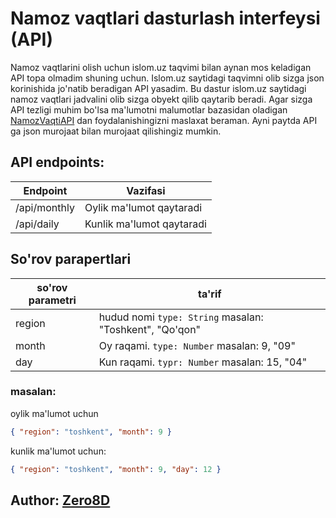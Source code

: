 # Namoz vaqtlari dasturlash interfeysi (API)

Namoz vaqtlarini olish uchun islom.uz taqvimi bilan aynan mos keladigan API topa olmadim shuning uchun. Islom.uz saytidagi taqvimni olib sizga json korinishida jo'natib beradigan API yasadim.
Bu dastur islom.uz saytidagi namoz vaqtlari jadvalini olib sizga obyekt qilib qaytarib beradi. Agar sizga API tezligi muhim bo'lsa ma'lumotni malumotlar bazasidan oladigan [NamozVaqtiAPI](https://github.com/zero8d/namozvatiapi) dan foydalanishingizni maslaxat beraman.
Ayni paytda API ga json murojaat bilan murojaat qilishingiz mumkin.

## API endpoints:
Endpoint|Vazifasi
--------|--------
/api/monthly|Oylik ma'lumot qaytaradi
/api/daily|Kunlik ma'lumot qaytaradi

## So'rov parapertlari

so'rov parametri|ta'rif
----------------|------
region          |hudud nomi `type: String` masalan: "Toshkent", "Qo'qon"
month           |Oy raqami. `type: Number` masalan: 9, "09"
day             |Kun raqami. `typr: Number` masalan: 15, "04"

### masalan:
oylik ma'lumot uchun

```JSON
{ "region": "toshkent", "month": 9 }
```

kunlik ma'lumot uchun:
```JSON
{ "region": "toshkent", "month": 9, "day": 12 }
```

## Author: [Zero8D](https://t.me/Zero_8D)
